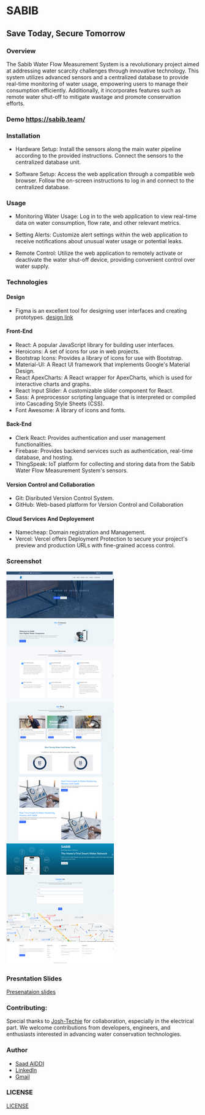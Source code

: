 # SABIB
## Save Today, Secure Tomorrow

### Overview 
The Sabib Water Flow Measurement System is a revolutionary project aimed at addressing water scarcity challenges through innovative technology. This system utilizes advanced sensors and a centralized database to provide real-time monitoring of water usage, empowering users to manage their consumption efficiently. Additionally, it incorporates features such as remote water shut-off to mitigate wastage and promote conservation efforts.

### Demo https://sabib.team/


### Installation 
- Hardware Setup: Install the sensors along the main water pipeline according to the provided instructions. Connect the sensors to the centralized database unit.

- Software Setup: Access the web application through a compatible web browser. Follow the on-screen instructions to log in and connect to the centralized database.


### Usage 
- Monitoring Water Usage: Log in to the web application to view real-time data on water consumption, flow rate, and other relevant metrics.

- Setting Alerts: Customize alert settings within the web application to receive notifications about unusual water usage or potential leaks.

- Remote Control: Utilize the web application to remotely activate or deactivate the water shut-off device, providing convenient control over water supply.


### Technologies

#### Design 
- Figma is an excellent tool for designing user interfaces and creating prototypes. [design link](https://www.figma.com/design/fY457IQ5zDLcJEGPKG2d0F/Sabib?node-id=0%3A1&t=EFgJ3JbrysYRHq0j-1)


#### Front-End
- React: A popular JavaScript library for building user interfaces.
- Heroicons: A set of icons for use in web projects.
- Bootstrap Icons: Provides a library of icons for use with Bootstrap.
- Material-UI: A React UI framework that implements Google's Material Design.
- React ApexCharts: A React wrapper for ApexCharts, which is used for interactive charts and graphs.
- React Input Slider: A customizable slider component for React.
- Sass: A preprocessor scripting language that is interpreted or compiled into Cascading Style Sheets (CSS).
- Font Awesome: A library of icons and fonts.

#### Back-End
- Clerk React: Provides authentication and user management functionalities.
- Firebase: Provides backend services such as authentication, real-time database, and hosting.
- ThingSpeak: IoT platform for collecting and storing data from the Sabib Water Flow Measurement System's sensors.



#### Version Control and Collaboration

- Git: Disributed Version Control System.
- GitHub: Web-based platform for Version Control and Collaboration 

#### Cloud Services And Deployement
- Namecheap: Domain registration and Management.
- Vercel:  Vercel offers Deployment Protection to secure your project's preview and production URLs with fine-grained access control.



### Screenshot
![alt text](screencapture-sabib-team-2024-05-16-15_22_46.png)

### Presntation Slides 
[Presenataion slides](https://www.canva.com/design/DAGFL0778F0/cFZHv6uFMbV1Vi1jdZmztQ/edit?utm_content=DAGFL0778F0&utm_campaign=designshare&utm_medium=link2&utm_source=sharebutton)





### Contributing:
Special thanks to [Josh-Techie](https://github.com/josh-techie) for collaboration, especially in the electrical part.
We welcome contributions from developers, engineers, and enthusiasts interested in advancing water conservation technologies.

### Author
- [Saad AIDDI](https://github.com/saad484)
- [LinkedIn](https://linkedin.com/in/saad-aiddi)
- [Gmail](mailto:sabib.team@gmail.com)


### LICENSE
[LICENSE](LICENSE)
